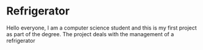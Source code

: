 # Refrigerator
Hello everyone, I am a computer science student and this is my first project as part of the degree. The project deals with the management of a refrigerator
